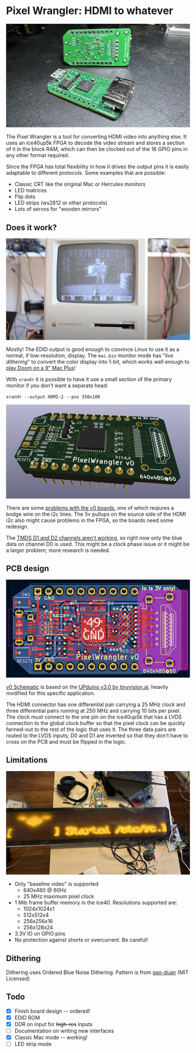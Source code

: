 # Pixel Wrangler: HDMI to whatever

![Two assembled v0 pixel wrangler boards](images/pcb-v0.jpg)

The Pixel Wrangler is a tool for converting HDMI video into anything else.
It uses an ice40up5k FPGA to decode the video stream and stores a section
of it in the block RAM, which can then be clocked out of the 16 GPIO pins
in any other format required.

Since the FPGA has total flexibility in how it drives the output pins
it is easily adaptable to different protocols.  Some examples that are possible:

* Classic CRT like the original Mac or Hercules monitors
* LED matrices
* Flip dots
* LED strips (ws2812 or other protocols)
* Lots of servos for "wooden mirrors"

## Does it work?

![Mac Plus "running" Doom](images/macplus-doom.jpg)

Mostly! The EDID output is good enough to convince Linux to use it as
a normal, if low-resolution, display.  The `mac.bin` monitor mode has
"*live dithering*" to convert the color display into 1-bit, which
works well enough to [play Doom on a 9" Mac Plus](https://www.youtube.com/watch?v=UI3e4YboR_g)!

With `xrandr` it is possible to
have it use a small section of the primary monitor if you don't want a
separate head:

```
xrandr --output HDMI-2 --pos 350x100
```

![Rendering of the pre-production beta board](images/pcb-3d.png)

There are some [problems with the v0 boards](https://github.com/osresearch/pixel-wrangler/issues/22),
one of which reqiures a bodge wire on the i2c lines.  The 5v pullups on
the source side of the HDMI i2c also might cause problems in the FPGA,
so the boards need some redesign.

The [TMDS D1 and D2 channels aren't working](https://github.com/osresearch/pixel-wrangler/issues/23),
so right now only the blue data on channel D0 is used.
This might be a clock phase issue or it might be a larger problem;
more research is needed.


## PCB design

![Early PCB layout with air wires](images/pcb.png)

[v0 Schematic](pcb/wrangler_v0.pdf) is based on the [UPduino v3.0 by tinyvision.ai](https://www.tindie.com/products/tinyvision_ai/upduino-v31-low-cost-lattice-ice40-fpga-board/),
heavily modified for this specific application.

The HDMI connector has one differential pair carrying a 25 MHz clock and three differential
pairs running at 250 MHz and carrying 10 bits per pixel.  The clock *must* connect
to the one pin on the ice40up5k that has a LVDS connection to the global clock buffer
so that the pixel clock can be quickly fanned-out to the rest of the logic that uses it.
The three data pairs are routed to the LVDS inputs; D0 and D1 are inverted so that they
don't have to cross on the PCB and must be flipped in the logic.

## Limitations

![LED sign from a train with the Raspberry Pi boot image](images/led-sign.jpg)

* Only "baseline video" is supported
  * 640x480 @ 60Hz
  * 25 MHz maximum pixel clock
* 1 Mib frame buffer memory in the ice40. Resolutions supported are:
  * 1024x1024x1
  * 512x512x4
  * 256x256x16
  * 256x128x24
* 3.3V IO on GPIO pins
* No protection against shorts or overcurrent. Be careful!

## Dithering

Dithering uses Ordered Blue Noise Dithering. Pattern is from [gao-duan](https://github.com/gao-duan/BlueNoise) (MIT Licensed)

## Todo

* [X] Finish board design -- ordered!
* [X] EDID ROM
* [X] DDR on input for ~~high-res~~ inputs
* [ ] Documentation on writing new interfaces
* [X] Classic Mac mode -- working!
* [ ] LED strip mode
